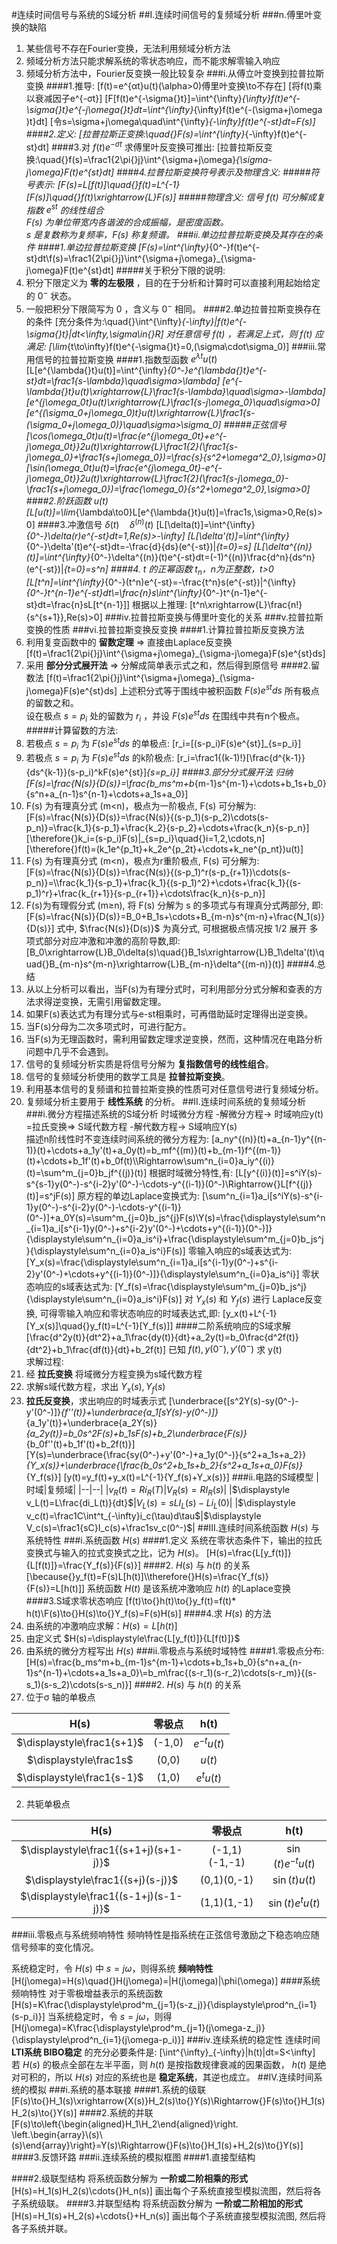 #连续时间信号与系统的S域分析
##I.连续时间信号的复频域分析
###n.傅里叶变换的缺陷
1. 某些信号不存在Fourier变换，无法利用频域分析方法
1. 频域分析方法只能求解系统的零状态响应，而不能求解零输入响应
1. 频域分析方法中，Fourier反变换一般比较复杂
###i.从傅立叶变换到拉普拉斯变换
####1.推导:
\[f(t)=e^{αt}u(t)(\alpha>0)傅里叶变换\to不存在\]
\[将f(t)乘以衰减因子e^{-σt}\]
\[F[f(t)e^{-\sigma{}t}]=\int^{\infty}_{\infty}f(t)e^{-\sigma{}t}e^{-j\omega{}t}dt=\int^{\infty}_{\infty}f(t)e^{-(\sigma+j\omega )t}dt\]
\[令s=\sigma+j\omega\quad\int^{\infty}_{-\infty}f(t)e^{-st}dt=F(s)\]
####2.定义:
\[拉普拉斯正变换:\quad{}F(s)=\int^{\infty}_{-\infty}f(t)e^{-st}dt\]
####3.对 $f(t)e^{-\sigma{}t}$ 求傅里叶反变换可推出:
\[拉普拉斯反变换:\quad{}f(s)=\frac1{2\pi{}j}\int^{\sigma+j\omega}_{\sigma-j\omega}F(t)e^{st}dt\]
####4.拉普拉斯变换符号表示及物理含义:
#####符号表示:
\[F(s)=L[f(t)]\quad{}f(t)=L^{-1}[F(s)]\quad{}f(t)\xrightarrow{L}F(s)\]
#####物理含义:
信号 $f(t)$ 可分解成复指数 $e^{st}$ 的线性组合<br>
$F(s)$ 为单位带宽内各谐波的合成振幅，是密度函数。<br>
$s$ 是复数称为复频率，$F(s)$ 称复频谱。
###ii.单边拉普拉斯变换及其存在的条件
####1.单边拉普拉斯变换
\[F(s)=\int^{\infty}_{0^-}f(t)e^{-st}dt\\f(s)=\frac1{2\pi{}j}\int^{\sigma+j\omega}_{\sigma-j\omega}F(t)e^{st}dt\]
#####关于积分下限的说明:
1. 积分下限定义为 **零的左极限** ，目的在于分析和计算时可以直接利用起始给定的 $0^-$ 状态。
1. 一般把积分下限简写为 0 ，含义与 $0^-$ 相同。
####2.单边拉普拉斯变换存在的条件
\[充分条件为:\quad{}\int^{\infty}_{-\infty}|f(t)e^{-\sigma{}t}|dt<\infty,\sigma\in{}R\]
对任意信号 $f(t)$ ，若满足上式，则 $f(t)$ 应满足:
\[\lim_{t\to\infty}f(t)e^{-\sigma{}t}=0,(\sigma\cdot\sigma_0)\]
###iii.常用信号的拉普拉斯变换
####1.指数型函数 $e^{\lambda{}t}u(t)$
\[L[e^{\lambda{}t}u(t)]=\int^{\infty}_{0^-}e^{\lambda{}t}e^{-st}dt=\frac1{s-\lambda}\quad\sigma>\lambda\]
\[e^{-\lambda{}t}u(t)\xrightarrow{L}\frac1{s-\lambda}\quad\sigma>-\lambda\]
\[e^{j\omega_0t}u(t)\xrightarrow{L}\frac1{s-j\omega_0}\quad\sigma>0\]
\[e^{(\sigma_0+j\omega_0)t}u(t)\xrightarrow{L}\frac1{s-(\sigma_0+j\omega_0)}\quad\sigma>\sigma_0\]
#####正弦信号
\[\cos(\omega_0t)u(t)=\frac{e^{j\omega_0t}+e^{-j\omega_0t}}2u(t)\xrightarrow{L}\frac1{2}(\frac1{s-j\omega_0}+\frac1{s+j\omega_0})=\frac{s}{s^2+\omega^2_0},\sigma>0\]
\[\sin(\omega_0t)u(t)=\frac{e^{j\omega_0t}-e^{-j\omega_0t}}2u(t)\xrightarrow{L}\frac1{2}(\frac1{s-j\omega_0}-\frac1{s+j\omega_0})=\frac{\omega_0}{s^2+\omega^2_0},\sigma>0\]
####2.阶跃函数 $u(t)$
\[L[u(t)]=\lim_{\lambda\to0}L[e^{\lambda{}t}u(t)]=\frac1s,\sigma>0,Re(s)>0\]
####3.冲激信号 $\delta(t)\quad\delta^{(n)}(t)$
\[L[\delta(t)]=\int^{\infty}_{0^-}\delta(r)e^{-st}dt=1,Re(s)>-\infty\]
\[L[\delta'(t)]=\int^{\infty}_{0^-}\delta'(t)e^{-st}dt=-\frac{d}{ds}(e^{-st})|_{t=0}=s\]
\[L[\delta^{(n)}(t)]=\int^{\infty}_{0^-}\delta^{(n)}(t)e^{-st}dt=(-1)^{(n)}\frac{d^n}{ds^n}(e^{-st})|_{t=0}=s^n\]
####4. t 的正幂函数 $t_n$，n为正整数，t>0
\[L[t^n]=\int^{\infty}_{0^-}(t^n)e^{-st}=-\frac{t^n}s(e^{-st})|^{\infty}_{0^-}t^{n-1}e^{-st}dt\\=\frac{n}s\int^{\infty}_{0^-}t^{n-1}e^{-st}dt=\frac{n}sL[t^{n-1}]\]
根据以上推理:
\[t^n\xrightarrow{L}\frac{n!}{s^{s+1}},Re(s)>0\]
###iv.拉普拉斯变换与傅里叶变化的关系
###v.拉普拉斯变换的性质
###vi.拉普拉斯变换反变换
####1.计算拉普拉斯反变换方法
1. 利用复变函数中的 **留数定理** => 直接由Laplace反变换
\[f(t)=\frac1{2\pi{}j}\int^{\sigma+j\omega}_{\sigma-j\omega}F(s)e^{st}ds\]
2. 采用 **部分分式展开法** => 分解成简单表示式之和，然后得到原信号
####2.留数法
\[f(t)=\frac1{2\pi{}j}\int^{\sigma+j\omega}_{\sigma-j\omega}F(s)e^{st}ds\]
上述积分式等于围线中被积函数 $F(s)e^{st}ds$ 所有极点的留数之和。<br>
设在极点 $s=p_i$ 处的留数为 $r_i$ ，并设 $F(s)e^{st}ds$ 在围线中共有n个极点。
#####计算留数的方法:
1. 若极点 $s=p_i$ 为 $F(s)e^{st}ds$ 的单极点:
\[r_i=[(s-p_i)F(s)e^{st}]_{s=p_i}\]
2. 若极点 $s=p_i$ 为 $F(s)e^{st}ds$ 的k阶极点:
\[r_i=\frac1{(k-1)!}[\frac{d^{k-1}}{ds^{k-1}}(s-p_i)^kF(s)e^{st}]_{s=p_i}\]
####3.部分分式展开法
归纳
\[F(s)=\frac{N(s)}{D(s)}=\frac{b_ms^m+b_{m-1}s^{m-1}+\cdots+b_1s+b_0}{s^n+a_{n-1}s^{n-1}+\cdots+a_1s+a_0}\]
1. F(s) 为有理真分式 (m<n)，极点为一阶极点, F(s) 可分解为:
\[F(s)=\frac{N(s)}{D(s)}=\frac{N(s)}{(s-p_1)(s-p_2)\cdots(s-p_n)}=\frac{k_1}{s-p_1}+\frac{k_2}{s-p_2}+\cdots+\frac{k_n}{s-p_n}\]
\[\therefore{}k_i=(s-p_i)F(s)|_{s=p_i}\quad{}i=1,2,\cdots,n\]
\[\therefore{}f(t)=(k_1e^{p_1t}+k_2e^{p_2t}+\cdots+k_ne^{p_nt})u(t)\]
2. F(s) 为有理真分式 (m<n)，极点为r重阶极点, F(s) 可分解为:
\[F(s)=\frac{N(s)}{D(s)}=\frac{N(s)}{(s-p_1)^r(s-p_{r+1})\cdots(s-p_n)}=\\\frac{k_1}{s-p_1}+\frac{k_1}{(s-p_1)^2}+\cdots+\frac{k_1}{(s-p_1)^r}+\frac{k_{r+1}}{s-p_{r+1}}+\cdots\frac{k_n}{s-p_n}\]
3. F(s)为有理假分式 (m≥n), 将 F(s) 分解为 s 的多项式与有理真分式两部分, 即:
\[F(s)=\frac{N(s)}{D(s)}=B_0+B_1s+\cdots+B_{m-n}s^{m-n}+\frac{N_1(s)}{D(s)}\]
式中, $\frac{N(s)}{D(s)}$ 为真分式, 可根据极点情况按 1/2 展开 多项式部分对应冲激和冲激的高阶导数,即:
\[B_0\xrightarrow{L}B_0\delta(s)\quad{}B_1s\xrightarrow{L}B_1\delta'(t)\quad{}B_{m-n}s^{m-n}\xrightarrow{L}B_{m-n}\delta^{(m-n)}(t)\]
####4.总结
1. 从以上分析可以看出，当F(s)为有理分式时，可利用部分分式分解和查表的方法求得逆变换，无需引用留数定理。
1. 如果F(s)表达式为有理分式与e-st相乘时，可再借助延时定理得出逆变换。
1. 当F(s)分母为二次多项式时，可进行配方。
1. 当F(s)为无理函数时，需利用留数定理求逆变换，然而，这种情况在电路分析问题中几乎不会遇到。
1. 信号的复频域分析实质是将信号分解为 **复指数信号的线性组合**。
1. 信号的复频域分析使用的数学工具是 **拉普拉斯变换**。
1. 利用基本信号的复频谱和拉普拉斯变换的性质可对任意信号进行复频域分析。
1. 复频域分析主要用于 **线性系统** 的分析。
##II.连续时间系统的复频域分析
###i.微分方程描述系统的S域分析
时域微分方程 -解微分方程-> 时域响应y(t) =拉氏变换=> S域代数方程 -解代数方程-> S域响应Y(s)<br>
描述n阶线性时不变连续时间系统的微分方程为:
\[a_ny^{(n)}(t)+a_{n-1}y^{(n-1)}(t)+\cdots+a_1y'(t)+a_0y(t)=b_mf^{(m)}(t)+b_{m-1}f^{(m-1)}(t)+\cdots+b_1f'(t)+b_0f(t)\\\Rightarrow\sum^n_{i=0}a_iy^{(i)}(t)=\sum^m_{j=0}b_jf^{(j)}(t)\]
根据时域微分特性,有:
\[L[y^{(i)}(t)]=s^iY(s)-s^{s-1}y(0^-)-s^{i-2}y'(0^-)-\cdots-y^{(i-1)}(0^-)\Rightarrow{}L[f^{(j)}(t)]=s^jF(s)\]
原方程的单边Laplace变换式为:
\[\sum^n_{i=1}a_i[s^iY(s)-s^{i-1}y(0^-)-s^{i-2}y(0^-)-\cdots-y^{(i-1)}(0^-)]+a_0Y(s)=\sum^m_{j=0}b_js^{j}F(s)\\Y(s)=\frac{\displaystyle\sum^n_{i=1}a_i[s^{i-1}y(0^-)+s^{i-2}y'(0^-)+\cdots+y^{(i-1)}(0^-)]}{\displaystyle\sum^n_{i=0}a_is^i}+\frac{\displaystyle\sum^m_{j=0}b_js^j}{\displaystyle\sum^n_{i=0}a_is^i}F(s)\]
零输入响应的s域表达式为:
\[Y_x(s)=\frac{\displaystyle\sum^n_{i=1}a_i[s^{i-1}y(0^-)+s^{i-2}y'(0^-)+\cdots+y^{(i-1)}(0^-)]}{\displaystyle\sum^n_{i=0}a_is^i}\]
零状态响应的s域表达式为:
\[Y_f(s)=\frac{\displaystyle\sum^m_{j=0}b_js^j}{\displaystyle\sum^n_{i=0}a_is^i}F(s)\]
对 $Y_x(s)$ 和 $Y_f(s)$ 进行 Laplace反变换, 可得零输入响应和零状态响应的时域表达式,即:
\[y_x(t)+L^{-1}[Y_x(s)]\quad{}y_f(t)=L^{-1}[Y_f(s)]\]
####二阶系统响应的S域求解
\[\frac{d^2y(t)}{dt^2}+a_1\frac{dy(t)}{dt}+a_2y(t)=b_0\frac{d^2f(t)}{dt^2}+b_1\frac{df(t)}{dt}+b_2f(t)\]
已知 $f(t),y(0^-),y'(0^-)$ 求 y(t)<br>
求解过程:
1. 经 **拉氏变换** 将域微分方程变换为s域代数方程
1. 求解s域代数方程，求出 $Y_x(s),Y_f(s)$
1. **拉氏反变换**，求出响应的时域表示式
\[\underbrace{[s^2Y(s)-sy(0^-)-y'(0^-)]}_{f''(t)}+\underbrace{a_1[sY(s)-y(0^-)]}_{a_1y'(t)}+\underbrace{a_2Y(s)}_{a_2y(t)}=b_0s^2F(s)+b_1sF(s)+b_2\underbrace{F(s)}_{b_0f''(t)+b_1f'(t)+b_2f(t)}\]
\[Y(s)=\underbrace{\frac{sy(0^-)+y'(0^-)+a_1y(0^-)}{s^2+a_1s+a_2}}_{Y_x(s)}+\underbrace{\frac{b_0s^2+b_1s+b_2}{s^2+a_1s+a_0}F(s)}_{Y_f(s)}\]
\[y(t)=y_f(t)+y_x(t)=L^{-1}\{Y_f(s)+Y_x(s)\}\]
###ii.电路的S域模型
|时域|复频域|
|--|--|
|$\displaystyle v_R(t)=Ri_R(T)$|$\displaystyle V_R(s)=RI_R(s)$|
|$\displaystyle v_L(t)=L\frac{di_L(t)}{dt}$|$\displaystyle V_L(s)=sLI_L(s)-Li_L(0)$|
|$\displaystyle v_c(t)=\frac1C\int^t_{-\infty}i_c(\tau)d\tau$|$\displaystyle V_c(s)=\frac1{sC}I_c(s)+\frac1sv_c(0^-)$|
##III.连续时间系统函数 $H(s)$ 与系统特性
###i.系统函数 $H(s)$
####1.定义
系统在零状态条件下，输出的拉氏变换式与输入的拉式变换式之比，记为 $H(s)$。
\[H(s)=\frac{L[y_f(t)]}{L[f(t)]}=\frac{Y_f(s)}{F(s)}\]
####2. $H(s)$ 与 $h(t)$ 的关系
\[\because{}y_f(t)=F(s)L[h(t)]\\\therefore{}H(s)=\frac{Y_f(s)}{F(s)}=L[h(t)]\]
系统函数 $H(t)$ 是该系统冲激响应 $h(t)$ 的Laplace变换
####3.S域求零状态响应
\[f(t)\to{}h(t)\to{}y_f(t)=f(t)* h(t)\\F(s)\to{}H(s)\to{}Y_f(s)=F(s)H(s)\]
####4.求 $H(s)$ 的方法
1. 由系统的冲激响应求解：$H(s)=L[h(t)]$
1. 由定义式 $H(s)=\displaystyle\frac{L[y_f(t)]}{L[f(t)]}$
1. 由系统的微分方程写出 $H(s)$
###ii.零极点与系统时域特性
####1.零极点分布:
\[H(s)=\frac{b_ms^m+b_{m-1}s^{m-1}+\cdots+b_1s+b_0}{s^n+a_{n-1}s^{n-1}+\cdots+a_1s+a_0}\\=b_m\frac{(s-r_1)(s-r_2)\cdots(s-r_m)}{(s-s_1)(s-s_2)\cdots(s-s_n)}\]
####2. $H(s)$ 与 $h(t)$ 的关系
1. 位于σ 轴的单极点

H(s)|零极点|h(t)
:--:|:--:|:--:
$\displaystyle\frac1{s+1}$|(-1,0)|$e^{-t}u(t)$
$\displaystyle\frac1s$|(0,0)|$u(t)$
$\displaystyle\frac1{s-1}$|(1,0)|$e^tu(t)$
2. 共轭单极点

H(s)|零极点|h(t)
:--:|:--:|:--:
$\displaystyle\frac1{(s+1+j)(s+1-j)}$|(-1,1)(-1,-1)|$\sin(t)e^{-t}u(t)$
$\displaystyle\frac1{(s+j)(s-j)}$|(0,1)(0,-1)|$\sin(t)u(t)$
$\displaystyle\frac1{(s-1+j)(s-1-j)}$|(1,1)(1,-1)|$\sin(t)e^tu(t)$
###iii.零极点与系统频响特性
频响特性是指系统在正弦信号激励之下稳态响应随信号频率的变化情况。

系统稳定时，令 $H(s)$ 中 $s =jω$，则得系统 **频响特性**
\[H(j\omega)=H(s)\quad{}H(j\omega)=|H(j\omega)|\phi(\omega)\]
####系统频响特性
对于零极增益表示的系统函数
\[H(s)=K\frac{\displaystyle\prod^m_{j=1}(s-z_j)}{\displaystyle\prod^n_{i=1}(s-p_i)}\]
当系统稳定时，令 $s=jω$，则得
\[H(j\omega)=K\frac{\displaystyle\prod^m_{j=1}(j\omega-z_j)}{\displaystyle\prod^n_{i=1}(j\omega-p_i)}\]
###iv.连续系统的稳定性
连续时间 **LTI系统 BIBO稳定** 的充分必要条件是:
\[\int^{\infty}_{-\infty}|h(t)|dt=S<\infty\]
若 $H(s)$ 的极点全部在左半平面，则 $h(t)$ 是按指数规律衰减的因果函数， $h(t)$ 是绝对可积的，所以 $H(s)$ 对应的系统也是 **稳定系统**，其逆也成立。
##IV.连续时间系统的模拟
###i.系统的基本联接
####1.系统的级联
\[F(s)\to{}H_1(s)\xrightarrow{X(s)}H_2(s)\to{}Y(s)\Rightarrow{}F(s)\to{}H_1(s)H_2(s)\to{}Y(s)\]
####2.系统的并联
\[F(s)\to\left\{\begin{aligned}H_1\\H_2\end{aligned}\right.\
\left.\begin{array}\\(s)\\(s)\end{array}\right\}=Y(s)\Rightarrow{}F(s)\to{}H_1(s)+H_2(s)\to{}Y(s)\]
####3.反馈环路
###ii.连续系统的模拟框图
####1.直接型结构

####2.级联型结构
将系统函数分解为 **一阶或二阶相乘的形式**
\[H(s)=H_1(s)H_2(s)\cdots{}H_n(s)\]
画出每个子系统直接型模拟流图，然后将各子系统级联。
####3.并联型结构
将系统函数分解为 **一阶或二阶相加的形式**
\[H(s)=H_1(s)+H_2(s)+\cdots{}+H_n(s)\]
画出每个子系统直接型模拟流图, 然后将各子系统并联。
